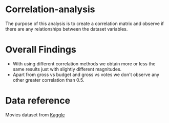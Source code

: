 # Correlation-analysis
The purpose of this analysis is to create a correlation matrix and observe if there are any relationships between the dataset variables.

# Overall Findings
- With using different correlation methods we obtain more or less the same results just with slightly different magnitudes. 
- Apart from gross vs budget and gross vs votes we don't observe any other greater correlation than 0.5.

# Data reference
Movies dataset from [Kaggle](https://www.kaggle.com/datasets?search=movies.csv&datasetsOnly=true)

